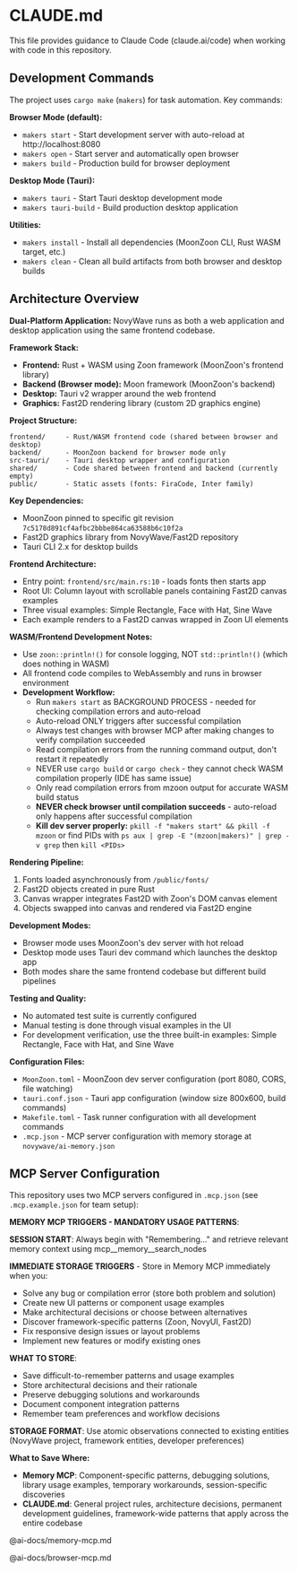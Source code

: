 # CLAUDE.md

This file provides guidance to Claude Code (claude.ai/code) when working with code in this repository.

## Development Commands

The project uses `cargo make` (`makers`) for task automation. Key commands:

**Browser Mode (default):**
- `makers start` - Start development server with auto-reload at http://localhost:8080
- `makers open` - Start server and automatically open browser
- `makers build` - Production build for browser deployment

**Desktop Mode (Tauri):**
- `makers tauri` - Start Tauri desktop development mode
- `makers tauri-build` - Build production desktop application

**Utilities:**
- `makers install` - Install all dependencies (MoonZoon CLI, Rust WASM target, etc.)
- `makers clean` - Clean all build artifacts from both browser and desktop builds

## Architecture Overview

**Dual-Platform Application:** NovyWave runs as both a web application and desktop application using the same frontend codebase.

**Framework Stack:**
- **Frontend:** Rust + WASM using Zoon framework (MoonZoon's frontend library)
- **Backend (Browser mode):** Moon framework (MoonZoon's backend)
- **Desktop:** Tauri v2 wrapper around the web frontend
- **Graphics:** Fast2D rendering library (custom 2D graphics engine)

**Project Structure:**
```
frontend/     - Rust/WASM frontend code (shared between browser and desktop)
backend/      - MoonZoon backend for browser mode only
src-tauri/    - Tauri desktop wrapper and configuration
shared/       - Code shared between frontend and backend (currently empty)
public/       - Static assets (fonts: FiraCode, Inter family)
```

**Key Dependencies:**
- MoonZoon pinned to specific git revision `7c5178d891cf4afbc2bbbe864ca63588b6c10f2a`
- Fast2D graphics library from NovyWave/Fast2D repository
- Tauri CLI 2.x for desktop builds

**Frontend Architecture:**
- Entry point: `frontend/src/main.rs:10` - loads fonts then starts app
- Root UI: Column layout with scrollable panels containing Fast2D canvas examples
- Three visual examples: Simple Rectangle, Face with Hat, Sine Wave
- Each example renders to a Fast2D canvas wrapped in Zoon UI elements

**WASM/Frontend Development Notes:**
- Use `zoon::println!()` for console logging, NOT `std::println!()` (which does nothing in WASM)
- All frontend code compiles to WebAssembly and runs in browser environment
- **Development Workflow:** 
  - Run `makers start` as BACKGROUND PROCESS - needed for checking compilation errors and auto-reload
  - Auto-reload ONLY triggers after successful compilation
  - Always test changes with browser MCP after making changes to verify compilation succeeded
  - Read compilation errors from the running command output, don't restart it repeatedly
  - NEVER use `cargo build` or `cargo check` - they cannot check WASM compilation properly (IDE has same issue)
  - Only read compilation errors from mzoon output for accurate WASM build status
  - **NEVER check browser until compilation succeeds** - auto-reload only happens after successful compilation
  - **Kill dev server properly:** `pkill -f "makers start" && pkill -f mzoon` or find PIDs with `ps aux | grep -E "(mzoon|makers)" | grep -v grep` then `kill <PIDs>`

**Rendering Pipeline:**
1. Fonts loaded asynchronously from `/public/fonts/`
2. Fast2D objects created in pure Rust
3. Canvas wrapper integrates Fast2D with Zoon's DOM canvas element
4. Objects swapped into canvas and rendered via Fast2D engine

**Development Modes:**
- Browser mode uses MoonZoon's dev server with hot reload
- Desktop mode uses Tauri dev command which launches the desktop app
- Both modes share the same frontend codebase but different build pipelines

**Testing and Quality:**
- No automated test suite is currently configured
- Manual testing is done through visual examples in the UI
- For development verification, use the three built-in examples: Simple Rectangle, Face with Hat, and Sine Wave

**Configuration Files:**
- `MoonZoon.toml` - MoonZoon dev server configuration (port 8080, CORS, file watching)
- `tauri.conf.json` - Tauri app configuration (window size 800x600, build commands)
- `Makefile.toml` - Task runner configuration with all development commands
- `.mcp.json` - MCP server configuration with memory storage at `novywave/ai-memory.json`

## MCP Server Configuration

This repository uses two MCP servers configured in `.mcp.json` (see `.mcp.example.json` for team setup):

**MEMORY MCP TRIGGERS - MANDATORY USAGE PATTERNS**:

**SESSION START**: Always begin with "Remembering..." and retrieve relevant memory context using mcp__memory__search_nodes

**IMMEDIATE STORAGE TRIGGERS** - Store in Memory MCP immediately when you:
- Solve any bug or compilation error (store both problem and solution)
- Create new UI patterns or component usage examples  
- Make architectural decisions or choose between alternatives
- Discover framework-specific patterns (Zoon, NovyUI, Fast2D)
- Fix responsive design issues or layout problems
- Implement new features or modify existing ones

**WHAT TO STORE**:
- Save difficult-to-remember patterns and usage examples
- Store architectural decisions and their rationale  
- Preserve debugging solutions and workarounds
- Document component integration patterns
- Remember team preferences and workflow decisions

**STORAGE FORMAT**: Use atomic observations connected to existing entities (NovyWave project, framework entities, developer preferences)

**What to Save Where:**
- **Memory MCP**: Component-specific patterns, debugging solutions, library usage examples, temporary workarounds, session-specific discoveries
- **CLAUDE.md**: General project rules, architecture decisions, permanent development guidelines, framework-wide patterns that apply across the entire codebase

@ai-docs/memory-mcp.md

@ai-docs/browser-mcp.md